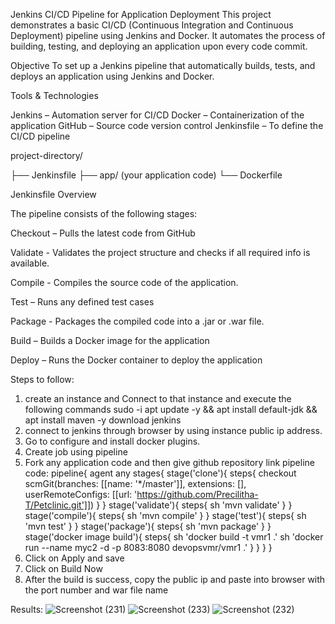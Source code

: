 Jenkins CI/CD Pipeline for Application Deployment
This project demonstrates a basic CI/CD (Continuous Integration and Continuous Deployment) pipeline using Jenkins and Docker. It automates the process of building, testing, and deploying an application upon every code commit.

Objective
To set up a Jenkins pipeline that automatically builds, tests, and deploys an application using Jenkins and Docker.

Tools & Technologies

Jenkins – Automation server for CI/CD
Docker – Containerization of the application
GitHub – Source code version control
Jenkinsfile – To define the CI/CD pipeline

project-directory/

├── Jenkinsfile
├── app/ (your application code)
└── Dockerfile

Jenkinsfile Overview

The pipeline consists of the following stages:

Checkout – Pulls the latest code from GitHub

Validate - Validates the project structure and checks if all required info is available.

Compile - Compiles the source code of the application.

Test – Runs any defined test cases

Package - Packages the compiled code into a .jar or .war file.

Build – Builds a Docker image for the application

Deploy – Runs the Docker container to deploy the application

Steps to follow:

1. create an instance and Connect to that instance and execute the following commands
   sudo -i
   apt update -y && apt install default-jdk && apt install maven -y
   download jenkins
2. connect to jenkins through browser by using instance public ip address.
3. Go to configure and install docker plugins.
4. Create job using pipeline
5. Fork any application code and then give github repository link 
   pipeline code: pipeline{
    agent any
    stages{
        stage('clone'){
            steps{
                checkout scmGit(branches: [[name: '*/master']], extensions: [], userRemoteConfigs: [[url: 'https://github.com/Precilitha-T/Petclinic.git']])
            }
        }
        stage('validate'){
            steps{
                sh  'mvn validate'
            }
        }
        stage('compile'){
            steps{
                sh  'mvn compile'
            }
        }
        stage('test'){
            steps{
                sh  'mvn test'
            }
        }
        stage('package'){
            steps{
                sh  'mvn package'
            }
        }
        stage('docker image build'){
            steps{
                sh 'docker build -t vmr1 .'
                sh 'docker run --name myc2 -d -p 8083:8080 devopsvmr/vmr1 .'
            }
        }
    }
}
6. Click on Apply and save
7. Click on Build Now
8. After the build is success, copy the public ip and paste into browser with the port number and war file name

Results:
![Screenshot (231)](https://github.com/user-attachments/assets/3e739d20-952e-4d62-813a-0cea06de434a)
![Screenshot (233)](https://github.com/user-attachments/assets/73a712f3-a7fa-430a-8ade-f0718ad5bfb7)
![Screenshot (232)](https://github.com/user-attachments/assets/fe2f4c52-c775-4b44-a4e4-40e35ea03da8)



